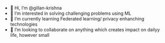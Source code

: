 - 👋 Hi, I’m @gillan-krishna
- 👀 I’m interested in solving challenging problems using ML
- 🌱 I’m currently learning Federated learning/ privacy enhanching technologies
- 💞️ I’m looking to collaborate on anything which creates impact on dailyy life, however small
